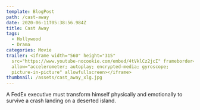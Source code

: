 ```yaml
---
template: BlogPost
path: /cast-away
date: 2020-06-11T05:38:56.984Z
title: Cast Away
tags:
  - Hollywood
  - Drama
categories: Movie
trailer: <iframe width="560" height="315"
  src="https://www.youtube-nocookie.com/embed/4tVklCz2jcI" frameborder="0"
  allow="accelerometer; autoplay; encrypted-media; gyroscope;
  picture-in-picture" allowfullscreen></iframe>
thumbnail: /assets/cast_away_xlg.jpg
---
```

A FedEx executive must transform himself physically and emotionally to survive a crash landing on a deserted island.